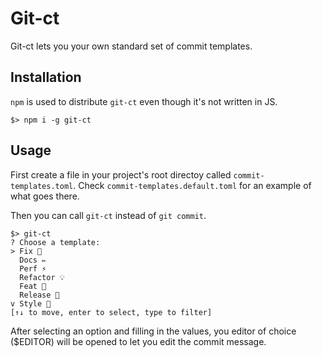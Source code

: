 # Git-ct

Git-ct lets you your own standard set of commit templates.

## Installation

`npm` is used to distribute `git-ct` even though it's not written in JS.

```shell
$> npm i -g git-ct
```

## Usage

First create a file in your project's root directoy called `commit-templates.toml`.
Check `commit-templates.default.toml` for an example of what goes there.

Then you can call `git-ct` instead of `git commit`.

```shell
$> git-ct
? Choose a template:
> Fix 🐞
  Docs ✏️
  Perf ⚡️
  Refactor 💡
  Feat 🎸
  Release 🏹
v Style 💄
[↑↓ to move, enter to select, type to filter]
```

After selecting an option and filling in the values, you editor of choice ($EDITOR)
will be opened to let you edit the commit message.
